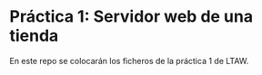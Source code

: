 # Práctica 1: Servidor web de una tienda

En este repo se colocarán los ficheros de la práctica 1 de LTAW.
